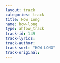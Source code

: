 ```yaml
---
layout: track
categories: track
title: How Long
name: how-long
type: ahfow_track
track-id: 149
track-lyrics: 
track-author: 
track-sort: "HOW LONG"
track-original: 
---
```

